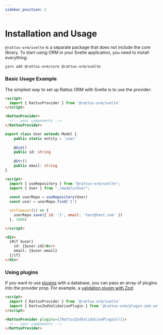 ```yaml
---
sidebar_position: 2
---
```


# Installation and Usage

`@rattus-orm/svelte` is a separate package that does not include the core library. To start
using ORM in your Svelte application, you need to install everything:
```bash
yarn add @rattus-orm/core @rattus-orm/svelte
```

### Basic Usage Example
The simplest way to set up Rattus ORM with Svelte is to use the provider:

```html title="App.svelte"
<script>
  import { RattusProvider } from '@rattus-orm/svelte'
</script>

<RattusProvider>
  <!-- your components -->
</RattusProvider>
```
```typescript title="models/User.ts"
export class User extends Model {
    public static entity = 'user'
    
    @Uid()
    public id: string
    
    @Str()
    public email: string
}
```
```html title="User.svelte"
<script>
  import { useRepository } from "@rattus-orm/svelte";
  import { User } from "./models/User";
  
  const userRepo = useRepository(User)
  const user = userRepo.find('1')

  setTimeout(() => {
    userRepo.save({ id: '1', email: 'test@test.com' })
  }, 1000)

</script>

<div>
  {#if $user}
    id: {$user.id}<br/>
    email: {$user.email}
  {/if}
</div>
```

### Using plugins

If you want to use [plugins](/docs/docs-core/plugins) with a database, you can
pass an array of plugins into the provider prop. For example, a [validation plugin with Zod](/docs/category/zod-validate):

```html
<script>
  import { RattusProvider } from '@rattus-orm/svelte'
  import { RattusZodValidationPlugin } from '@rattus-orm/plugin-zod-validate'
</script>

<RattusProvider plugins={[RattusZodValidationPlugin()]}>
  <!-- your components -->
</RattusProvider>
```
